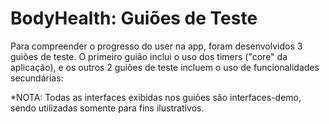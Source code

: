 # BodyHealth: Guiões de Teste

Para compreender o progresso do user na app, foram desenvolvidos 3 guiões de teste. O primeiro guião inclui o uso dos timers ("core" da aplicação), e os outros 2 guiões de teste incluem o uso de funcionalidades secundárias:

*NOTA: Todas as interfaces exibidas nos guiões são interfaces-demo, sendo utilizadas somente para fins ilustrativos.
